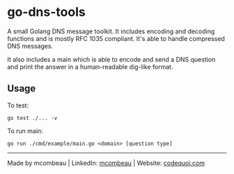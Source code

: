 # go-dns-tools

A small Golang DNS message toolkit. It includes encoding and decoding functions and is mostly RFC 1035 compliant. It's able to handle compressed DNS messages.

It also includes a main which is able to encode and send a DNS question and print the answer in a human-readable dig-like format.

## Usage

To test:

```shell
go test ./... -v
```

To run main:

```shell
go run ./cmd/example/main.go <domain> [question type]
```

---
Made by mcombeau | LinkedIn: [mcombeau](https://www.linkedin.com/in/mia-combeau-86653420b/) | Website: [codequoi.com](https://www.codequoi.com)